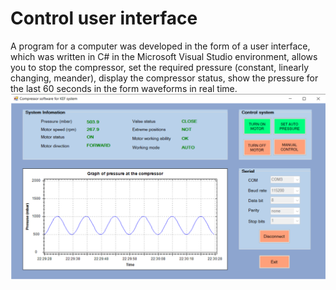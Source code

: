 # Control user interface
A program for a computer was developed in the form of a user interface, which was written in C# in the Microsoft Visual Studio environment, allows you to stop the compressor, set the required pressure (constant, linearly changing, meander), display the compressor status, show the pressure for the last 60 seconds in the form waveforms in real time.
![teaser](images/interface.png)